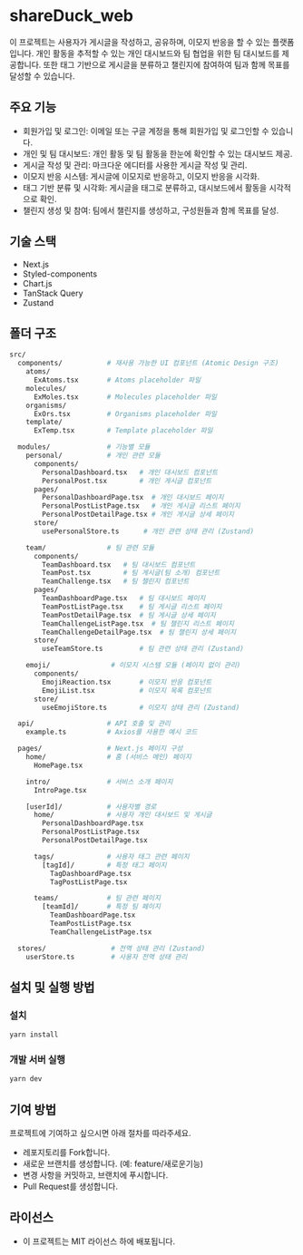 # shareDuck_web

이 프로젝트는 사용자가 게시글을 작성하고, 공유하며, 이모지 반응을 할 수 있는 플랫폼입니다. 개인 활동을 추적할 수 있는 개인 대시보드와 팀 협업을 위한 팀 대시보드를 제공합니다. 또한 태그 기반으로 게시글을 분류하고 챌린지에 참여하여 팀과 함께 목표를 달성할 수 있습니다.

## 주요 기능

- 회원가입 및 로그인: 이메일 또는 구글 계정을 통해 회원가입 및 로그인할 수 있습니다.
- 개인 및 팀 대시보드: 개인 활동 및 팀 활동을 한눈에 확인할 수 있는 대시보드 제공.
- 게시글 작성 및 관리: 마크다운 에디터를 사용한 게시글 작성 및 관리.
- 이모지 반응 시스템: 게시글에 이모지로 반응하고, 이모지 반응을 시각화.
- 태그 기반 분류 및 시각화: 게시글을 태그로 분류하고, 대시보드에서 활동을 시각적으로 확인.
- 챌린지 생성 및 참여: 팀에서 챌린지를 생성하고, 구성원들과 함께 목표를 달성.

## 기술 스택

- Next.js
- Styled-components
- Chart.js
- TanStack Query
- Zustand

## 폴더 구조

```bash
src/
  components/           # 재사용 가능한 UI 컴포넌트 (Atomic Design 구조)
    atoms/
      ExAtoms.tsx       # Atoms placeholder 파일
    molecules/
      ExMoles.tsx       # Molecules placeholder 파일
    organisms/
      ExOrs.tsx         # Organisms placeholder 파일
    template/
      ExTemp.tsx        # Template placeholder 파일

  modules/              # 기능별 모듈
    personal/           # 개인 관련 모듈
      components/
        PersonalDashboard.tsx   # 개인 대시보드 컴포넌트
        PersonalPost.tsx        # 개인 게시글 컴포넌트
      pages/
        PersonalDashboardPage.tsx  # 개인 대시보드 페이지
        PersonalPostListPage.tsx   # 개인 게시글 리스트 페이지
        PersonalPostDetailPage.tsx # 개인 게시글 상세 페이지
      store/
        usePersonalStore.ts      # 개인 관련 상태 관리 (Zustand)

    team/               # 팀 관련 모듈
      components/
        TeamDashboard.tsx   # 팀 대시보드 컴포넌트
        TeamPost.tsx        # 팀 게시글(팀 소개) 컴포넌트
        TeamChallenge.tsx   # 팀 챌린지 컴포넌트
      pages/
        TeamDashboardPage.tsx   # 팀 대시보드 페이지
        TeamPostListPage.tsx    # 팀 게시글 리스트 페이지
        TeamPostDetailPage.tsx  # 팀 게시글 상세 페이지
        TeamChallengeListPage.tsx  # 팀 챌린지 리스트 페이지
        TeamChallengeDetailPage.tsx  # 팀 챌린지 상세 페이지
      store/
        useTeamStore.ts         # 팀 관련 상태 관리 (Zustand)

    emoji/               # 이모지 시스템 모듈 (페이지 없이 관리)
      components/
        EmojiReaction.tsx       # 이모지 반응 컴포넌트
        EmojiList.tsx           # 이모지 목록 컴포넌트
      store/
        useEmojiStore.ts        # 이모지 상태 관리 (Zustand)

  api/                  # API 호출 및 관리
    example.ts          # Axios를 사용한 예시 코드

  pages/                # Next.js 페이지 구성
    home/               # 홈 (서비스 메인) 페이지
      HomePage.tsx

    intro/              # 서비스 소개 페이지
      IntroPage.tsx

    [userId]/           # 사용자별 경로
      home/             # 사용자 개인 대시보드 및 게시글
        PersonalDashboardPage.tsx
        PersonalPostListPage.tsx
        PersonalPostDetailPage.tsx

      tags/             # 사용자 태그 관련 페이지
        [tagId]/        # 특정 태그 페이지
          TagDashboardPage.tsx
          TagPostListPage.tsx

      teams/            # 팀 관련 페이지
        [teamId]/       # 특정 팀 페이지
          TeamDashboardPage.tsx
          TeamPostListPage.tsx
          TeamChallengeListPage.tsx

  stores/                # 전역 상태 관리 (Zustand)
    userStore.ts         # 사용자 전역 상태 관리

```

## 설치 및 실행 방법

### 설치

```bash
yarn install
```

### 개발 서버 실행

```bash
yarn dev
```

## 기여 방법

프로젝트에 기여하고 싶으시면 아래 절차를 따라주세요.

- 레포지토리를 Fork합니다.
- 새로운 브랜치를 생성합니다. (예: feature/새로운기능)
- 변경 사항을 커밋하고, 브랜치에 푸시합니다.
- Pull Request를 생성합니다.

## 라이선스

- 이 프로젝트는 MIT 라이선스 하에 배포됩니다.
